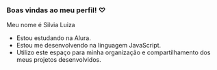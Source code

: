 ### Boas vindas ao meu perfil! ♡

Meu nome é Silvia Luiza

- Estou estudando na Alura.
- Estou me desenvolvendo na linguagem JavaScript.
- Utilizo este espaço para minha organização e compartilhamento dos meus projetos desenvolvidos.
  
